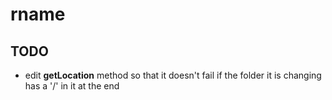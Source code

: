 # rname
## TODO
* edit **getLocation** method so that it doesn't fail if the folder it is changing has a '/' in it at the end

